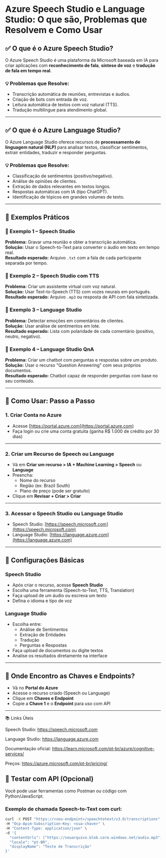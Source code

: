 # Azure Speech Studio e Language Studio: O que são, Problemas que Resolvem e Como Usar

## ✅ O que é o Azure Speech Studio?

O Azure Speech Studio é uma plataforma da Microsoft baseada em IA para criar aplicações com **reconhecimento de fala**, **síntese de voz** e **tradução de fala em tempo real**.

### 💡 Problemas que Resolve:
- Transcrição automática de reuniões, entrevistas e áudios.
- Criação de bots com entrada de voz.
- Leitura automática de textos com voz natural (TTS).
- Tradução multilíngue para atendimento global.

---

## ✅ O que é o Azure Language Studio?

O Azure Language Studio oferece recursos de **processamento de linguagem natural (NLP)** para analisar textos, classificar sentimentos, extrair entidades, traduzir e responder perguntas.

### 💡 Problemas que Resolve:
- Classificação de sentimentos (positivo/negativo).
- Análise de opiniões de clientes.
- Extração de dados relevantes em textos longos.
- Respostas automáticas com IA (tipo ChatGPT).
- Identificação de tópicos em grandes volumes de texto.

---

## 🔧 Exemplos Práticos

### 🔹 Exemplo 1 – Speech Studio
**Problema:** Gravar uma reunião e obter a transcrição automática.  
**Solução:** Usar o Speech-to-Text para converter o áudio em texto em tempo real.  
**Resultado esperado:** Arquivo `.txt` com a fala de cada participante separada por tempo.

### 🔹 Exemplo 2 – Speech Studio com TTS
**Problema:** Criar um assistente virtual com voz natural.  
**Solução:** Usar Text-to-Speech (TTS) com vozes neurais em português.  
**Resultado esperado:** Arquivo `.mp3` ou resposta de API com fala sintetizada.

### 🔹 Exemplo 3 – Language Studio
**Problema:** Detectar emoções em comentários de clientes.  
**Solução:** Usar análise de sentimentos em lote.  
**Resultado esperado:** Lista com polaridade de cada comentário (positivo, neutro, negativo).

### 🔹 Exemplo 4 – Language Studio QnA
**Problema:** Criar um chatbot com perguntas e respostas sobre um produto.  
**Solução:** Usar o recurso "Question Answering" com seus próprios documentos.  
**Resultado esperado:** Chatbot capaz de responder perguntas com base no seu conteúdo.

---

## 🚀 Como Usar: Passo a Passo

### 1. Criar Conta no Azure
- Acesse [https://portal.azure.com](https://portal.azure.com)
- Faça login ou crie uma conta gratuita (ganha R$ 1.000 de crédito por 30 dias)

---

### 2. Criar um Recurso de **Speech** ou **Language**
- Vá em **Criar um recurso > IA + Machine Learning > Speech** ou **Language**
- Preencha:
  - Nome do recurso
  - Região (ex: Brazil South)
  - Plano de preço (pode ser gratuito)
- Clique em **Revisar + Criar > Criar**

---

### 3. Acessar o **Speech Studio** ou **Language Studio**
- Speech Studio: [https://speech.microsoft.com](https://speech.microsoft.com)
- Language Studio: [https://language.azure.com](https://language.azure.com)

---

## 🔧 Configurações Básicas

### Speech Studio
- Após criar o recurso, acesse **Speech Studio**
- Escolha uma ferramenta (Speech-to-Text, TTS, Translation)
- Faça upload de um áudio ou escreva um texto
- Defina o idioma e tipo de voz

### Language Studio
- Escolha entre:
  - Análise de Sentimentos
  - Extração de Entidades
  - Tradução
  - Perguntas e Respostas
- Faça upload de documentos ou digite textos
- Analise os resultados diretamente na interface

---

## 🔑 Onde Encontro as Chaves e Endpoints?
- Vá no **Portal do Azure**
- Acesse o recurso criado (Speech ou Language)
- Clique em **Chaves e Endpoint**
- Copie a **Chave 1** e o **Endpoint** para uso com API

---

📚 Links Úteis

Speech Studio: https://speech.microsoft.com

Language Studio: https://language.azure.com

Documentação oficial: https://learn.microsoft.com/pt-br/azure/cognitive-services/

Preços: https://azure.microsoft.com/pt-br/pricing/



## 🧪 Testar com API (Opcional)
Você pode usar ferramentas como Postman ou código com Python/JavaScript.

### Exemplo de chamada Speech-to-Text com curl:
```bash
curl -X POST "https://<seu-endpoint>/speechtotext/v3.0/transcriptions" \
-H "Ocp-Apim-Subscription-Key: <sua-chave>" \
-H "Content-Type: application/json" \
-d '{
  "contentUrls": ["https://seuarquivo.blob.core.windows.net/audio.mp3"],
  "locale": "pt-BR",
  "displayName": "Teste de Transcrição"
}'


